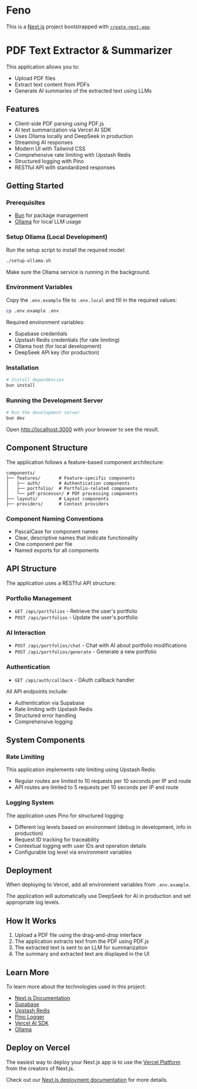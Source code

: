 # Feno

This is a [Next.js](https://nextjs.org) project bootstrapped with [`create-next-app`](https://nextjs.org/docs/app/api-reference/cli/create-next-app).

# PDF Text Extractor & Summarizer

This application allows you to:
- Upload PDF files
- Extract text content from PDFs
- Generate AI summaries of the extracted text using LLMs

## Features

- Client-side PDF parsing using PDF.js
- AI text summarization via Vercel AI SDK
- Uses Ollama locally and DeepSeek in production
- Streaming AI responses
- Modern UI with Tailwind CSS
- Comprehensive rate limiting with Upstash Redis
- Structured logging with Pino
- RESTful API with standardized responses

## Getting Started

### Prerequisites

- [Bun](https://bun.sh/) for package management
- [Ollama](https://ollama.com/download) for local LLM usage

### Setup Ollama (Local Development)

Run the setup script to install the required model:

```bash
./setup-ollama.sh
```

Make sure the Ollama service is running in the background.

### Environment Variables

Copy the `.env.example` file to `.env.local` and fill in the required values:

```bash
cp .env.example .env
```

Required environment variables:
- Supabase credentials
- Upstash Redis credentials (for rate limiting)
- Ollama host (for local development)
- DeepSeek API key (for production)

### Installation

```bash
# Install dependencies
bun install
```

### Running the Development Server

```bash
# Run the development server
bun dev
```

Open [http://localhost:3000](http://localhost:3000) with your browser to see the result.

## Component Structure

The application follows a feature-based component architecture:

```
components/
├── features/       # Feature-specific components
│   ├── auth/       # Authentication components
│   ├── portfolio/  # Portfolio-related components
│   └── pdf-processor/ # PDF processing components
├── layouts/        # Layout components
├── providers/      # Context providers
```

### Component Naming Conventions

- PascalCase for component names
- Clear, descriptive names that indicate functionality
- One component per file
- Named exports for all components

## API Structure

The application uses a RESTful API structure:

### Portfolio Management
- `GET /api/portfolios` - Retrieve the user's portfolio
- `POST /api/portfolios` - Update the user's portfolio

### AI Interaction
- `POST /api/portfolios/chat` - Chat with AI about portfolio modifications
- `POST /api/portfolios/generate` - Generate a new portfolio

### Authentication
- `GET /api/auth/callback` - OAuth callback handler

All API endpoints include:
- Authentication via Supabase
- Rate limiting with Upstash Redis
- Structured error handling
- Comprehensive logging

## System Components

### Rate Limiting

This application implements rate limiting using Upstash Redis:

- Regular routes are limited to 10 requests per 10 seconds per IP and route
- API routes are limited to 5 requests per 10 seconds per IP and route

### Logging System

The application uses Pino for structured logging:

- Different log levels based on environment (debug in development, info in production)
- Request ID tracking for traceability
- Contextual logging with user IDs and operation details
- Configurable log level via environment variables

## Deployment

When deploying to Vercel, add all environment variables from `.env.example`.

The application will automatically use DeepSeek for AI in production and set appropriate log levels.

## How It Works

1. Upload a PDF file using the drag-and-drop interface
2. The application extracts text from the PDF using PDF.js
3. The extracted text is sent to an LLM for summarization
4. The summary and extracted text are displayed in the UI

## Learn More

To learn more about the technologies used in this project:

- [Next.js Documentation](https://nextjs.org/docs)
- [Supabase](https://supabase.com/docs)
- [Upstash Redis](https://upstash.com/docs/redis)
- [Pino Logger](https://getpino.io/)
- [Vercel AI SDK](https://sdk.vercel.ai/docs)
- [Ollama](https://ollama.com/)

## Deploy on Vercel

The easiest way to deploy your Next.js app is to use the [Vercel Platform](https://vercel.com/new?utm_medium=default-template&filter=next.js&utm_source=create-next-app&utm_campaign=create-next-app-readme) from the creators of Next.js.

Check out our [Next.js deployment documentation](https://nextjs.org/docs/app/building-your-application/deploying) for more details.
